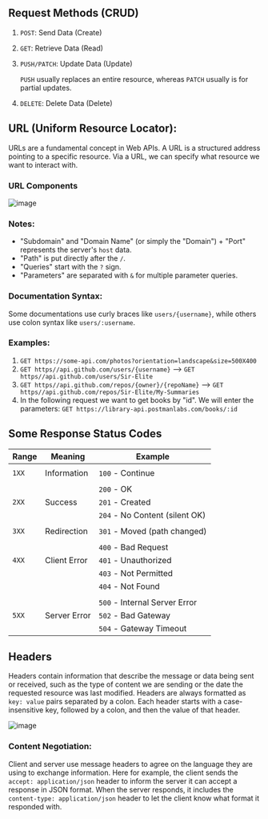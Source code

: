 ## Request Methods (CRUD)
1. `POST`: Send Data (Create)
2. `GET`: Retrieve Data (Read)
3. `PUSH/PATCH`: Update Data (Update)

   `PUSH` usually replaces an entire resource, whereas `PATCH` usually is for partial updates.
5. `DELETE`: Delete Data (Delete)

## URL (Uniform Resource Locator):
URLs are a fundamental concept in Web APIs. A URL is a structured address pointing to a specific resource. Via a URL, we can specify what resource we want to interact with.

### URL Components
![image](https://github.com/Sir-Elite/My-Summaries/assets/66035383/dd86e18c-7aa6-44b7-a427-9a20c94da44a)

### Notes:
* "Subdomain" and "Domain Name" (or simply the "Domain") + "Port" represents the server's `host` data.
* "Path" is put directly after the `/`.
* "Queries" start with the `?` sign.
* "Parameters" are separated with `&` for multiple parameter queries.

### Documentation Syntax:
Some documentations use curly braces like `users/{username}`, while others use colon syntax like `users/:username`.

### Examples:
1. `GET https://some-api.com/photos?orientation=landscape&size=500X400`
2. `GET https//api.github.com/users/{username}` --> `GET https//api.github.com/users/Sir-Elite`
3. `GET https//api.github.com/repos/{owner}/{repoName}` --> `GET https//api.github.com/repos/Sir-Elite/My-Summaries`
4. In the following request we want to get books by "id". We will enter the parameters:
   `GET https://library-api.postmanlabs.com/books/:id`


## Some Response Status Codes
| Range | Meaning      | Example                        |
| ----- | ------------ | ------------------------------ |
|       |              |                                |
| `1XX` | Information  | `100` - Continue               |
|       |              |                                |
|       |              | `200` - OK                     |
| `2XX` | Success      | `201` - Created                |
|       |              | `204` - No Content (silent OK) |
|       |              |                                |
| `3XX` | Redirection  | `301` - Moved (path changed)   |
|       |              |                                |
|       |              | `400` - Bad Request            |
| `4XX` | Client Error | `401` - Unauthorized           |
|       |              | `403` - Not Permitted          |
|       |              | `404` - Not Found              |
|       |              |                                |
|       |              | `500` - Internal Server Error  |
| `5XX` | Server Error | `502` - Bad Gateway            |
|       |              | `504` - Gateway Timeout        |

## Headers
Headers contain information that describe the message or data being sent or received, such as the type of content we are sending or the date the requested resource was last modified. Headers are always formatted as `key: value` pairs separated by a colon. Each header starts with a case-insensitive key, followed by a colon, and then the value of that header.

![image](https://github.com/Sir-Elite/My-Summaries/assets/66035383/552c0be6-a48b-4fe0-b8a0-2aa6c9e04c84)


### Content Negotiation:
Client and server use message headers to agree on the language they are using to exchange information. Here for example, the client sends the `accept: application/json` header to inform the server it can accept a response in JSON format. When the server responds, it includes the `content-type: application/json` header to let the client know what format it responded with.
